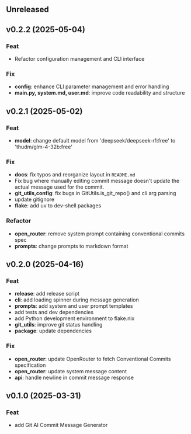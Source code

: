 ## Unreleased

## v0.2.2 (2025-05-04)

### Feat

- Refactor configuration management and CLI interface

### Fix

- **config**: enhance CLI parameter management and error handling
- **__main__.py, system.md, user.md**: improve code readability and structure

## v0.2.1 (2025-05-02)

### Feat

- **model**: change default model from 'deepseek/deepseek-r1:free' to 'thudm/glm-4-32b:free'

### Fix

- **docs**: fix typos and reorganize layout in `README.md`
- Fix bug where manually editing commit message doesn't update the actual message used for the commit.
- **git_utils,config**: fix bugs in GitUtils.is_git_repo() and cli arg parsing
- update gitignore
- **flake**: add uv to dev-shell packages

### Refactor

- **open_router**: remove system prompt containing conventional commits spec
- **prompts**: change prompts to markdown format

## v0.2.0 (2025-04-16)

### Feat

- **release**: add release script
- **cli**: add loading spinner during message generation
- **prompts**: add system and user prompt templates
- add tests and dev dependencies
- add Python development environment to flake.nix
- **git_utils**: improve git status handling
- **package**: update dependencies

### Fix

- **open_router**: update OpenRouter to fetch Conventional Commits specification
- **open_router**: update system message content
- **api**: handle newline in commit message response

## v0.1.0 (2025-03-31)

### Feat

- add Git AI Commit Message Generator
